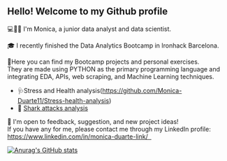 ## Hello! Welcome to my Github profile

💻👩‍💻 I'm Monica, a junior data analyst and data scientist.

🎓 I recently finished the Data Analytics Bootcamp in Ironhack Barcelona. 

📂Here you can find my Bootcamp projects and personal exercises. \
They are made using PYTHON as the primary programming language and integrating EDA, APIs, web scraping, and Machine Learning techniques.

* 🩺Stress and Health analysis(https://github.com/Monica-Duarte11/Stress-health-analysis)
* 🦈 [Shark attacks analysis](https://github.com/Monica-Duarte11/Shark-attacks-analysis)

🤝 I'm open to feedback, suggestion, and new project ideas! \
If you have any for me, please contact me through my LinkedIn profile:
https://www.linkedin.com/in/monica-duarte-link/   

[![Anurag's GitHub stats](https://github-readme-stats.vercel.app/api?username=Monica-Duarte11)](https://github.com/anuraghazra/github-readme-stats)
